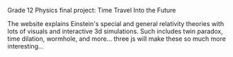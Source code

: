 Grade 12 Physics final project: Time Travel Into the Future

The website explains Einstein's special and general relativity theories with lots of visuals and interactive 3d simulations.
Such includes twin paradox, time dilation, wormhole, and more...
three js will make these so much more interesting...
